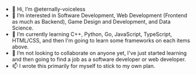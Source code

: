 - 👋 Hi, I’m @eternally-voiceless
- 👀 I’m interested in Software Development, Web Development (Frontend as much as Backend), Game Design and Development, and Data Science.
- 🌱 I’m currently learning C++, Python, Go, JavaScript, TypeScript, HTML/CSS, and then I'm going to learn some frameworks on each items above. 
- 💞️ I’m not looking to collaborate on anyone yet, I've just started learning and then going to find a job as a software developer or web developer.
- 📫 I wrote this primarily for myself to stick to my own plan.

<!---
eternally-voiceless/eternally-voiceless is a ✨ special ✨ repository because its `README.md` (this file) appears on your GitHub profile.
You can click the Preview link to take a look at your changes.
--->
